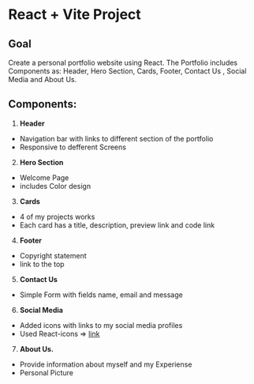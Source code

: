 # React + Vite Project

## Goal
Create a personal portfolio website using React. The Portfolio includes Components as: Header, Hero Section, Cards, Footer, Contact Us , Social Media and About Us.

## Components:
1. **Header**
  * Navigation bar with links to different section of the portfolio
  * Responsive to defferent Screens  
2. **Hero Section**
  * Welcome Page
  * includes Color design 
3. **Cards**
  * 4 of my projects works
  * Each card has a title, description, preview link and code link  
4. **Footer**
  * Copyright statement
  * link to the top 
5. **Contact Us**
  * Simple Form with fields name, email and message
6. **Social Media**
  * Added icons with links to my social media profiles
  * Used React-icons => [link ](https://react-icons.github.io/react-icons/icons/fa/)
7. **About Us.**
  * Provide information about myself and my Experiense
  * Personal Picture 
